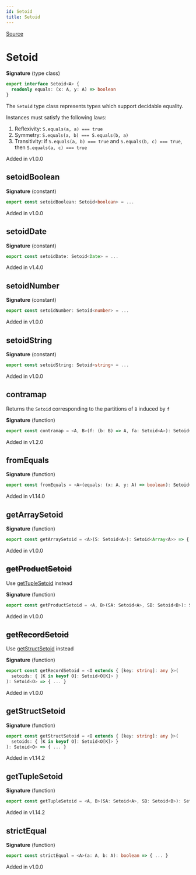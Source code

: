 ```yaml
---
id: Setoid
title: Setoid
---
```


[Source](https://github.com/gcanti/fp-ts/blob/master/src/Setoid.ts)

# Setoid

**Signature** (type class)

```ts
export interface Setoid<A> {
  readonly equals: (x: A, y: A) => boolean
}
```

The `Setoid` type class represents types which support decidable equality.

Instances must satisfy the following laws:

1. Reflexivity: `S.equals(a, a) === true`
2. Symmetry: `S.equals(a, b) === S.equals(b, a)`
3. Transitivity: if `S.equals(a, b) === true` and `S.equals(b, c) === true`, then `S.equals(a, c) === true`

Added in v1.0.0

## setoidBoolean

**Signature** (constant)

```ts
export const setoidBoolean: Setoid<boolean> = ...
```

Added in v1.0.0

## setoidDate

**Signature** (constant)

```ts
export const setoidDate: Setoid<Date> = ...
```

Added in v1.4.0

## setoidNumber

**Signature** (constant)

```ts
export const setoidNumber: Setoid<number> = ...
```

Added in v1.0.0

## setoidString

**Signature** (constant)

```ts
export const setoidString: Setoid<string> = ...
```

Added in v1.0.0

## contramap

Returns the `Setoid` corresponding to the partitions of `B` induced by `f`

**Signature** (function)

```ts
export const contramap = <A, B>(f: (b: B) => A, fa: Setoid<A>): Setoid<B> => { ... }
```

Added in v1.2.0

## fromEquals

**Signature** (function)

```ts
export const fromEquals = <A>(equals: (x: A, y: A) => boolean): Setoid<A> => { ... }
```

Added in v1.14.0

## getArraySetoid

**Signature** (function)

```ts
export const getArraySetoid = <A>(S: Setoid<A>): Setoid<Array<A>> => { ... }
```

Added in v1.0.0

## ~~getProductSetoid~~

Use [getTupleSetoid](#gettuplesetoid) instead

**Signature** (function)

```ts
export const getProductSetoid = <A, B>(SA: Setoid<A>, SB: Setoid<B>): Setoid<[A, B]> => { ... }
```

Added in v1.0.0

## ~~getRecordSetoid~~

Use [getStructSetoid](#getstructsetoid) instead

**Signature** (function)

```ts
export const getRecordSetoid = <O extends { [key: string]: any }>(
  setoids: { [K in keyof O]: Setoid<O[K]> }
): Setoid<O> => { ... }
```

Added in v1.0.0

## getStructSetoid

**Signature** (function)

```ts
export const getStructSetoid = <O extends { [key: string]: any }>(
  setoids: { [K in keyof O]: Setoid<O[K]> }
): Setoid<O> => { ... }
```

Added in v1.14.2

## getTupleSetoid

**Signature** (function)

```ts
export const getTupleSetoid = <A, B>(SA: Setoid<A>, SB: Setoid<B>): Setoid<[A, B]> => { ... }
```

Added in v1.14.2

## strictEqual

**Signature** (function)

```ts
export const strictEqual = <A>(a: A, b: A): boolean => { ... }
```

Added in v1.0.0
